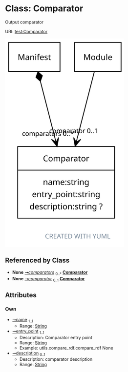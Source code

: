 
# Class: Comparator


Output comparator

URI: [test:Comparator](https://linkml.org/testing/Comparator)


[![img](images/Comparator.svg)](images/Comparator.svg)

## Referenced by Class

 *  **None** *[➞comparators](manifest__comparators.md)*  <sub>0..\*</sub>  **[Comparator](Comparator.md)**
 *  **None** *[➞comparator](module__comparator.md)*  <sub>0..1</sub>  **[Comparator](Comparator.md)**

## Attributes


### Own

 * [➞name](comparator__name.md)  <sub>1..1</sub>
     * Range: [String](types/String.md)
 * [➞entry_point](comparator__entry_point.md)  <sub>1..1</sub>
     * Description: Comparator entry point
     * Range: [String](types/String.md)
     * Example: utils.compare_rdf.compare_rdf None
 * [➞description](comparator__description.md)  <sub>0..1</sub>
     * Description: comparator description
     * Range: [String](types/String.md)
